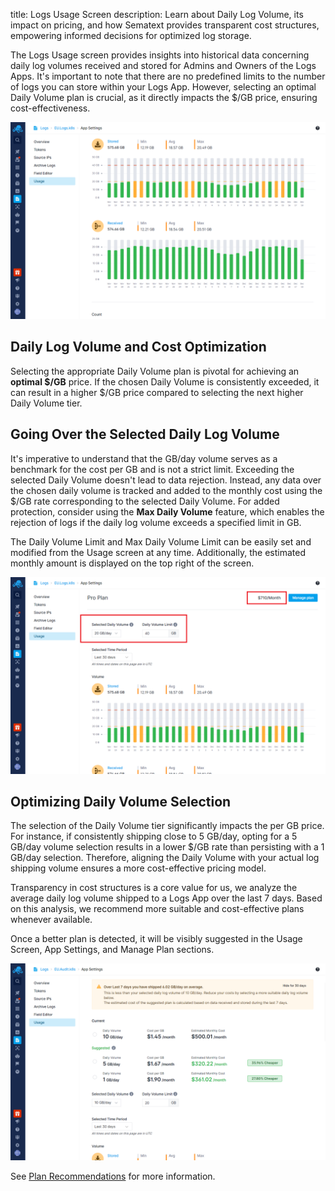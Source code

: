 title: Logs Usage Screen
description: Learn about Daily Log Volume, its impact on pricing, and how Sematext provides transparent cost structures, empowering informed decisions for optimized log storage.

The Logs Usage screen provides insights into historical data concerning daily log volumes received and stored for Admins and Owners of the Logs Apps. It's important to note that there are no predefined limits to the number of logs you can store within your Logs App. However, selecting an optimal Daily Volume plan is crucial, as it directly impacts the $/GB price, ensuring cost-effectiveness.

![Logs Usage Stored and Received](../images/logs/logs-usage-stored-received.png)

## Daily Log Volume and Cost Optimization
Selecting the appropriate Daily Volume plan is pivotal for achieving an **optimal $/GB** price. If the chosen Daily Volume is consistently exceeded, it can result in a higher $/GB price compared to selecting the next higher Daily Volume tier.

## Going Over the Selected Daily Log Volume

It's imperative to understand that the GB/day volume serves as a benchmark for the cost per GB and is not a strict limit. Exceeding the selected Daily Volume doesn't lead to data rejection.
Instead, any data over the chosen daily volume is tracked and added to the monthly cost using the $/GB rate corresponding to the selected Daily Volume. For added protection, consider using the **Max Daily Volume** feature, which enables the rejection of logs if the daily log volume exceeds a specified limit in GB.

The Daily Volume Limit and Max Daily Volume Limit can be easily set and modified from the Usage screen at any time. Additionally, the estimated monthly amount is displayed on the top right of the screen.

![Logs Usage Daily Limits](../images/logs/logs-usage-dlv.png)

## Optimizing Daily Volume Selection

The selection of the Daily Volume tier significantly impacts the per GB price. For instance, if consistently shipping close to 5 GB/day, opting for a 5 GB/day volume selection results in a lower $/GB rate than persisting with a 1 GB/day selection. Therefore, aligning the Daily Volume with your actual log shipping volume ensures a more cost-effective pricing model. 

Transparency in cost structures is a core value for us, we analyze the average daily log volume shipped to a Logs App over the last 7 days. Based on this analysis, we recommend more suitable and cost-effective plans whenever available. 

Once a better plan is detected, it will be visibly suggested in the Usage Screen, App Settings, and Manage Plan sections.

![Logs Usage Plan Recommendations](../images/logs/logs-usage-plan-recommendations.png)


See [Plan Recommendations](../logs/plan-recommendations) for more information.
